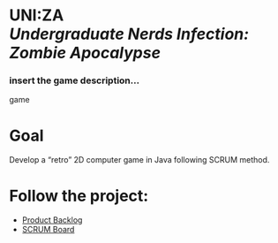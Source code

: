 # UNI:ZA<br> *Undergraduate Nerds Infection: Zombie Apocalypse*

### insert the game description...
game

# Goal
Develop a “retro” 2D computer game in Java following SCRUM method.
# Follow the project:
* [Product Backlog](https://docs.google.com/spreadsheets/d/1m2TERrHAXkyOZzst5UPAHpGzRZmGLDpJEDJ0BlfoyPA/edit#gid=0)
* [SCRUM Board](https://trello.com/b/XjPxXG2w/se-project)
